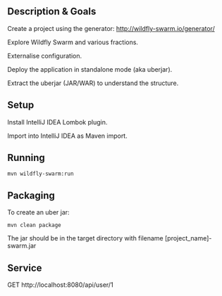 Description & Goals
-------------------

Create a project using the generator: http://wildfly-swarm.io/generator/

Explore Wildfly Swarm and various fractions.

Externalise configuration.

Deploy the application in standalone mode (aka uberjar).

Extract the uberjar (JAR/WAR) to understand the structure.

Setup
-----

Install IntelliJ IDEA Lombok plugin.

Import into IntelliJ IDEA as Maven import.

Running
-------

    mvn wildfly-swarm:run

Packaging
---------

To create an uber jar:

    mvn clean package

The jar should be in the target directory with filename [project_name]-swarm.jar


Service
-------

GET http://localhost:8080/api/user/1